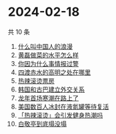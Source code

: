 # 2024-02-18

共 10 条

<!-- BEGIN ZHIHUSEARCH -->
<!-- 最后更新时间 Sun Feb 18 2024 02:13:23 GMT+0800 (China Standard Time) -->
1. [什么叫中国人的浪漫](https://www.zhihu.com/search?q=什么叫中国人的浪漫)
1. [黄磊做菜的水平怎么样](https://www.zhihu.com/search?q=黄磊做菜的水平怎么样)
1. [你因为什么事情报过警](https://www.zhihu.com/search?q=你因为什么事情报过警)
1. [四渡赤水的高明之处在哪里](https://www.zhihu.com/search?q=四渡赤水的高明之处在哪里)
1. [热辣滚烫票房](https://www.zhihu.com/search?q=热辣滚烫票房)
1. [韩国和古巴建立外交关系](https://www.zhihu.com/search?q=韩国和古巴建立外交关系)
1. [龙年首场寒潮在路上了](https://www.zhihu.com/search?q=龙年首场寒潮在路上了)
1. [美国数百人冰封在液氮罐等待复活](https://www.zhihu.com/search?q=美国数百人冰封在液氮罐等待复活)
1. [「热辣滚烫」会引发健身热潮吗](https://www.zhihu.com/search?q=「热辣滚烫」会引发健身热潮吗)
1. [白敬亭到底塌没塌](https://www.zhihu.com/search?q=白敬亭到底塌没塌)
<!-- END ZHIHUSEARCH -->
